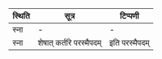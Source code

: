 | स्थिति | सूत्र | टिप्पणी |
| ----- | ------- | ------ |
| स्ना | - | - |
| स्ना | शेषात् कर्तरि परस्मैपदम् | इति परस्मैपदम् |
